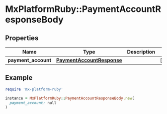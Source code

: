 # MxPlatformRuby::PaymentAccountResponseBody

## Properties

| Name | Type | Description | Notes |
| ---- | ---- | ----------- | ----- |
| **payment_account** | [**PaymentAccountResponse**](PaymentAccountResponse.md) |  | [optional] |

## Example

```ruby
require 'mx-platform-ruby'

instance = MxPlatformRuby::PaymentAccountResponseBody.new(
  payment_account: null
)
```

